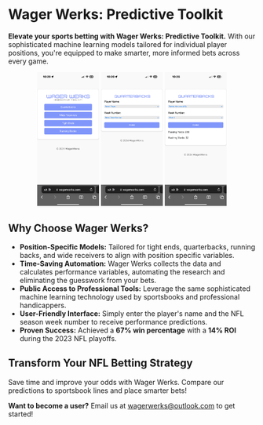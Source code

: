 # Wager Werks: Predictive Toolkit
**Elevate your sports betting with Wager Werks: Predictive Toolkit.** With our sophisticated machine learning models tailored for individual player positions, you're equipped to make smarter, more informed bets across every game.

<p align="center">
  <img src="./IMG_3227.png" alt="Wager Werks Screenshot 1" width="25%">
  <img src="./IMG_3228.png" alt="Wager Werks Screenshot 2" width="25%">
  <img src="./IMG_3229.png" alt="Wager Werks Screenshot 3" width="25%">
</p>

## Why Choose Wager Werks?

- **Position-Specific Models:** Tailored for tight ends, quarterbacks, running backs, and wide receivers to align with position specific variables.
- **Time-Saving Automation:** Wager Werks collects the data and calculates performance variables, automating the research and eliminating the guesswork from your bets.
- **Public Access to Professional Tools:** Leverage the same sophisticated machine learning technology used by sportsbooks and professional handicappers.
- **User-Friendly Interface:** Simply enter the player's name and the NFL season week number to receive performance predictions.
- **Proven Success:** Achieved a **67% win percentage** with a **14% ROI** during the 2023 NFL playoffs.

## Transform Your NFL Betting Strategy

Save time and improve your odds with Wager Werks. Compare our predictions to sportsbook lines and place smarter bets!

**Want to become a user?** Email us at [wagerwerks@outlook.com](mailto:wagerwerks@outlook.com) to get started!
